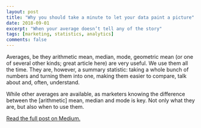 ```yaml
---
layout: post
title: "Why you should take a minute to let your data paint a picture"
date: 2018-09-01
excerpt: "When your average doesn’t tell any of the story"
tags: [marketing, statistics, analytics]
comments: false
---
```


Averages, be they arithmetic mean, median, mode, geometric mean (or one of several other kinds; great article here) are very useful. We use them all the time. They are, however, a summary statistic: taking a whole bunch of numbers and turning them into one, making them easier to compare, talk about and, often, understand.

While other averages are available, as marketers knowing the difference between the [arithmetic] mean, median and mode is key. Not only what they are, but also when to use them.

[Read the full post on Medium.][1]

[1]: https://medium.com/@chrisBow/dont-just-look-at-averages-take-a-minute-to-let-your-data-paint-a-picture-as-well-8e28a040ba89